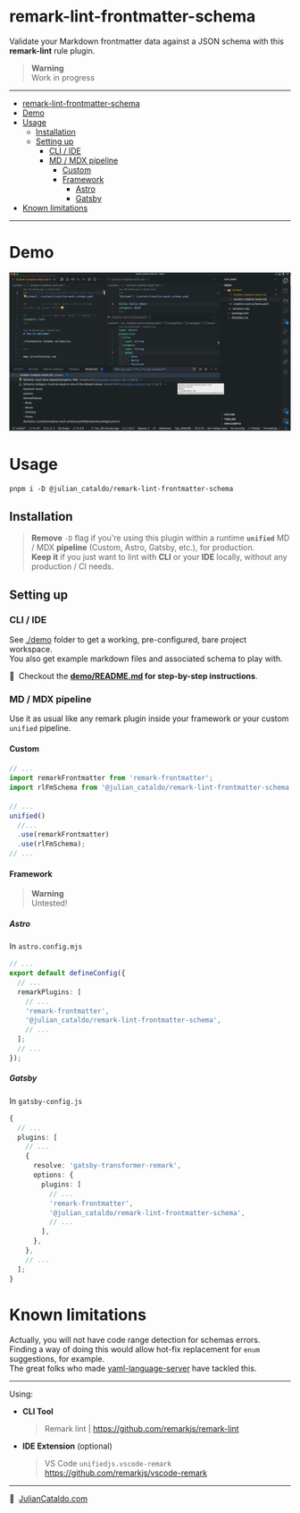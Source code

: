 # remark-lint-frontmatter-schema

Validate your Markdown frontmatter data against a JSON schema with this **remark-lint** rule plugin.

> **Warning**  
> Work in progress

---

- [remark-lint-frontmatter-schema](#remark-lint-frontmatter-schema)
- [Demo](#demo)
- [Usage](#usage)
  - [Installation](#installation)
  - [Setting up](#setting-up)
    - [CLI / IDE](#cli--ide)
    - [MD / MDX pipeline](#md--mdx-pipeline)
      - [Custom](#custom)
      - [Framework](#framework)
        - [Astro](#astro)
        - [Gatsby](#gatsby)
- [Known limitations](#known-limitations)

---

# Demo

[![Demo screenshot of frontmatter schema linter](./docs/screenshot.png)](./docs/screenshot.png)

# Usage

```shell
pnpm i -D @julian_cataldo/remark-lint-frontmatter-schema
```

## Installation

> **Remove** `-D` flag if you're using this plugin within a runtime **`unified`** MD / MDX **pipeline** (Custom, Astro, Gatsby, etc.), for production.  
> **Keep it** if you just want to lint with **CLI** or your **IDE** locally, without any production / CI needs.

## Setting up

### CLI / IDE

See [./demo](./demo/) folder to get a working, pre-configured, bare project workspace.  
You also get example markdown files and associated schema to play with.

📌  Checkout the **[demo/README.md](demo/README.md) for step-by-step instructions**.

### MD / MDX pipeline

Use it as usual like any remark plugin inside your framework or your custom `unified` pipeline.

#### Custom

```ts
// ...
import remarkFrontmatter from 'remark-frontmatter';
import rlFmSchema from '@julian_cataldo/remark-lint-frontmatter-schema';

// ...
unified()
  //...
  .use(remarkFrontmatter)
  .use(rlFmSchema);
// ...
```

#### Framework

> **Warning**  
> Untested!

##### Astro

In `astro.config.mjs`

```ts
// ...
export default defineConfig({
  // ...
  remarkPlugins: [
    // ...
    'remark-frontmatter',
    '@julian_cataldo/remark-lint-frontmatter-schema',
    // ...
  ];
  // ...
});
```

##### Gatsby

In `gatsby-config.js`

```ts
{
  // ...
  plugins: [
    // ...
    {
      resolve: 'gatsby-transformer-remark',
      options: {
        plugins: [
          // ...
          'remark-frontmatter',
          '@julian_cataldo/remark-lint-frontmatter-schema',
          // ...
        ],
      },
    },
    // ...
  ];
}
```

# Known limitations

Actually, you will not have code range detection for schemas errors.  
Finding a way of doing this would allow hot-fix replacement for `enum` suggestions, for example.  
The great folks who made [yaml-language-server](https://github.com/redhat-developer/yaml-language-server)
have tackled this.

---

Using:

- **CLI Tool**
  > Remark lint | https://github.com/remarkjs/remark-lint
- **IDE Extension** (optional)
  > VS Code `unifiedjs.vscode-remark`  
  > https://github.com/remarkjs/vscode-remark

---

🔗  [JulianCataldo.com](https://www.juliancataldo.com)

